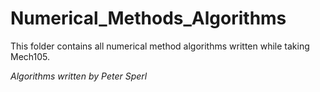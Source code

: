# Numerical_Methods_Algorithms

This folder contains all numerical method algorithms written while taking Mech105.

*Algorithms written by Peter Sperl*
